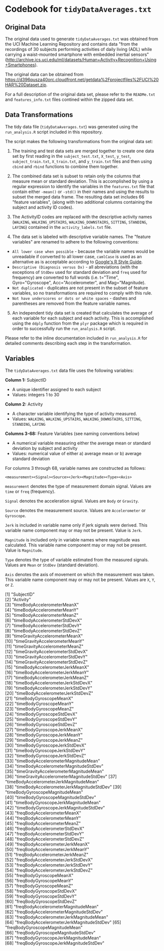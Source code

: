 # Codebook for `tidyDataAverages.txt`

## Original Data

The original data used to generate `tidyDataAverages.txt` was obtained from the UCI Machine Learning Repository and contains data "from the recordings of 30 subjects performing activities of daily living (ADL) while carrying a waist-mounted smartphone with embedded inertial sensors" (http://archive.ics.uci.edu/ml/datasets/Human+Activity+Recognition+Using+Smartphones).

The original data can be obtained from https://d396qusza40orc.cloudfront.net/getdata%2Fprojectfiles%2FUCI%20HAR%20Dataset.zip.

For a full description of the original data set, please refer to the `READMe.txt` and `features_info.txt` files contined within the zipped data set.

## Data Transformations

The tidy data file (`tidyDataAverages.txt`) was generated using the `run_analysis.R` script included in this repository. 

The script makes the following transformations from the original data set:

1. The training and test data sets are merged together to create one data set by first reading in the `subject_test.txt`, `X_test`, `y_test`, `subject_train.txt`, `X_train.txt`, and `y_train.txt` files and then using `cbind` and `rbind` functions to combine them together.

2. The combined data set is subset to retain only the columns that measure mean or standard deviation. This is accomplished by using a regular expression to identify the variables in the `features.txt` file that contain either `-mean()` or `-std()` in their names and using the results to subset the merged data frame. The resulting data set includes 66 "feature variables", (along with two additional columns containing the subject and activity ID codes).
 
3. The ActivityID codes are replaced with the descriptive activity names (`WALKING`, `WALKING_UPSTAIRS`, `WALKING_DOWNSTAIRS`,  `SITTING`, `STANDING`, `LAYING`) contained in the `activity_labels.txt` file.
 
4. The data set is labeled with descriptive variable names. The "feature variables" are renamed to adhere to the following conventions:
  * `All lower case when possible` - because the variable names would be unreadable if converted to all lower case, `camlCase` is used as an alternative as is acceptable according to [Google's R Style Guide](http://google-styleguide.googlecode.com/svn/trunk/Rguide.xml).
  * `Descriptive (Diagnosis versus Dx)` - all abreviations (with the exceptions of `StdDev` used for standard deviation and `freq` used for frequency) are converted to full words (i.e. t="Time", Gyro="Gyroscope", Acc="Accelerometer", and Mag="Magnitude).
  * `Not duplicated` - duplicates are not present in the subset of feature variables, so no transformations are required to comply with this rule.
  * `Not have underscores or dots or white spaces` - dashes and parentheses are removed from the feature variable names.

5. An independent tidy data set is created that calculates the average of each variable for each subject and each activity. This is accomplished using the `ddply` function from the `plyr` package which is required in order to successfully run the `run_analysis.R` script.

Please refer to the inline documentation included in `run_analysis.R` for detailed comments describing each step in the transformation.

## Variables

The `tidyDataAverages.txt` data file uses the following variables:

**Column 1:** SubjectID
* A unique identifier assigned to each subject
* Values: integers 1 to 30

**Column 2:** Activity
* A character variable identifying the type of activity measured.
* Values: `WALKING`, `WALKING_UPSTAIRS`, `WALKING_DOWNSTAIRS`,  `SITTING`, `STANDING`, `LAYING`

**Columns 3-68:** Feature Variables (see naming conventions below)
* A numerical variable measuring either the average mean or standard deviation by subject and activity
* Values: numerical value of either a) average mean or b) average standard deviation

For columns 3 through 68, variable names are constructed as follows:

```
<measurement><Signal><Source><Jerk><Magnitude><Type><Axis>
```

`measurement` denotes the type of measurement domain signal. Values are `time` or `freq` (frequency).

`Signal` denotes the acceleration signal. Values are `Body` or `Gravity`.

`Source` denotes the measurement source. Values are `Accelerometer` or `Gyroscope`.

`Jerk` is included in variable name only if jerk signals were derived. This variable name component may or may not be present. Value is `Jerk`.

`Magnitude` is included only in variable names where magnitude was calculated. This variable name component may or may not be present. Value is `Magnitude`.

`Type` denotes the type of variable estimated from the measured signals. Values are `Mean` or `StdDev` (standard deviation).

`Axis` denotes the axis of movement on which the measurement was taken. This variable name component may or may not be present. Values are `X`, `Y`, or `Z`.

 [1] "SubjectID"                               
 [2] "Activity"                                
 [3] "timeBodyAccelerometerMeanX"              
 [4] "timeBodyAccelerometerMeanY"              
 [5] "timeBodyAccelerometerMeanZ"              
 [6] "timeBodyAccelerometerStdDevX"            
 [7] "timeBodyAccelerometerStdDevY"            
 [8] "timeBodyAccelerometerStdDevZ"            
 [9] "timeGravityAccelerometerMeanX"           
[10] "timeGravityAccelerometerMeanY"           
[11] "timeGravityAccelerometerMeanZ"           
[12] "timeGravityAccelerometerStdDevX"         
[13] "timeGravityAccelerometerStdDevY"         
[14] "timeGravityAccelerometerStdDevZ"         
[15] "timeBodyAccelerometerJerkMeanX"          
[16] "timeBodyAccelerometerJerkMeanY"          
[17] "timeBodyAccelerometerJerkMeanZ"          
[18] "timeBodyAccelerometerJerkStdDevX"        
[19] "timeBodyAccelerometerJerkStdDevY"        
[20] "timeBodyAccelerometerJerkStdDevZ"        
[21] "timeBodyGyroscopeMeanX"                  
[22] "timeBodyGyroscopeMeanY"                  
[23] "timeBodyGyroscopeMeanZ"                  
[24] "timeBodyGyroscopeStdDevX"                
[25] "timeBodyGyroscopeStdDevY"                
[26] "timeBodyGyroscopeStdDevZ"                
[27] "timeBodyGyroscopeJerkMeanX"              
[28] "timeBodyGyroscopeJerkMeanY"              
[29] "timeBodyGyroscopeJerkMeanZ"              
[30] "timeBodyGyroscopeJerkStdDevX"            
[31] "timeBodyGyroscopeJerkStdDevY"            
[32] "timeBodyGyroscopeJerkStdDevZ"            
[33] "timeBodyAccelerometerMagnitudeMean"      
[34] "timeBodyAccelerometerMagnitudeStdDev"    
[35] "timeGravityAccelerometerMagnitudeMean"   
[36] "timeGravityAccelerometerMagnitudeStdDev" 
[37] "timeBodyAccelerometerJerkMagnitudeMean"  
[38] "timeBodyAccelerometerJerkMagnitudeStdDev"
[39] "timeBodyGyroscopeMagnitudeMean"          
[40] "timeBodyGyroscopeMagnitudeStdDev"        
[41] "timeBodyGyroscopeJerkMagnitudeMean"      
[42] "timeBodyGyroscopeJerkMagnitudeStdDev"    
[43] "freqBodyAccelerometerMeanX"              
[44] "freqBodyAccelerometerMeanY"              
[45] "freqBodyAccelerometerMeanZ"              
[46] "freqBodyAccelerometerStdDevX"            
[47] "freqBodyAccelerometerStdDevY"            
[48] "freqBodyAccelerometerStdDevZ"            
[49] "freqBodyAccelerometerJerkMeanX"          
[50] "freqBodyAccelerometerJerkMeanY"          
[51] "freqBodyAccelerometerJerkMeanZ"          
[52] "freqBodyAccelerometerJerkStdDevX"        
[53] "freqBodyAccelerometerJerkStdDevY"        
[54] "freqBodyAccelerometerJerkStdDevZ"        
[55] "freqBodyGyroscopeMeanX"                  
[56] "freqBodyGyroscopeMeanY"                  
[57] "freqBodyGyroscopeMeanZ"                  
[58] "freqBodyGyroscopeStdDevX"                
[59] "freqBodyGyroscopeStdDevY"                
[60] "freqBodyGyroscopeStdDevZ"                
[61] "freqBodyAccelerometerMagnitudeMean"      
[62] "freqBodyAccelerometerMagnitudeStdDev"    
[63] "freqBodyAccelerometerJerkMagnitudeMean"  
[64] "freqBodyAccelerometerJerkMagnitudeStdDev"
[65] "freqBodyGyroscopeMagnitudeMean"          
[66] "freqBodyGyroscopeMagnitudeStdDev"        
[67] "freqBodyGyroscopeJerkMagnitudeMean"      
[68] "freqBodyGyroscopeJerkMagnitudeStdDev"   
